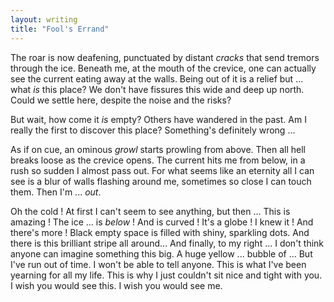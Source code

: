 ```yaml
---
layout: writing
title: "Fool's Errand"
---
```

The roar is now deafening, punctuated by distant _cracks_ that send tremors through the ice.
Beneath me, at the mouth of the crevice, one can actually see the current eating away at the walls.
Being out of it is a relief but ... what _is_ this place?
We don't have fissures this wide and deep up north.
Could we settle here, despite the noise and the risks?

But wait, how come it _is_ empty?
Others have wandered in the past.
Am I really the first to discover this place?
Something's definitely wrong ...

As if on cue, an ominous _growl_ starts prowling from above.
Then all hell breaks loose as the crevice opens.
The current hits me from below, in a rush so sudden I almost pass out.
For what seems like an eternity all I can see is a blur of walls flashing around me, sometimes so close I can touch them.
Then I'm ... _out_.

Oh the cold !
At first I can't seem to see anything, but then ...
This is amazing !
The ice ... is _below_ !
And is curved !
It's a globe !
I knew it !
And there's more !
Black empty space is filled with shiny, sparkling dots.
And there is this brilliant stripe all around...
And finally, to my right ... I don't think anyone can imagine something this big.
A huge yellow ... bubble of ...
But I've run out of time.
I won't be able to tell anyone.
This is what I've been yearning for all my life.
This is why I just couldn't sit nice and tight with you.
I wish you would see this.
I wish you would see me.
